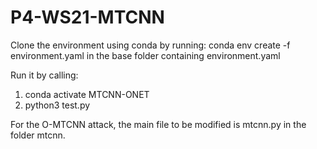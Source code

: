 # P4-WS21-MTCNN
Clone the environment using conda by running: conda env create -f environment.yaml in the base folder containing environment.yaml

Run it by calling:
  1. conda activate MTCNN-ONET
  2. python3 test.py
  
For the O-MTCNN attack, the main file to be modified is mtcnn.py in the folder mtcnn. 
